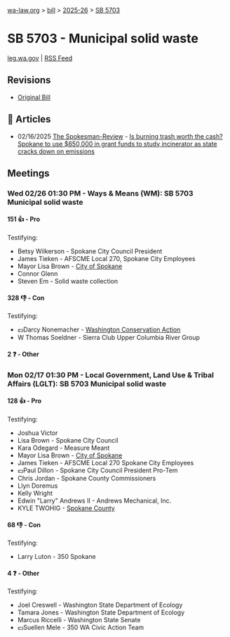 [wa-law.org](/) > [bill](/bill/) > [2025-26](/bill/2025-26/) > [SB 5703](/bill/2025-26/sb/5703/)

# SB 5703 - Municipal solid waste
[leg.wa.gov](https://app.leg.wa.gov/billsummary?BillNumber=5703&Year=2025&Initiative=false) | [RSS Feed](./rss.xml)

## Revisions
* [Original Bill](1/)

## 📰 Articles
* 02/16/2025 [The Spokesman-Review](/org/the_spokesman-review/) - [Is burning trash worth the cash? Spokane to use $650,000 in grant funds to study incinerator as state cracks down on emissions](https://www.spokesman.com/stories/2025/feb/16/is-burning-trash-worth-the-cash-spokane-to-use-650/#:~:text=exemption%20bill)

## Meetings
### Wed 02/26 01:30 PM - Ways & Means (WM): SB 5703 Municipal solid waste
#### 151 👍 - Pro
Testifying:
* Betsy Wilkerson - Spokane City Council President
* James Tieken - AFSCME Local 270, Spokane City Employees
* Mayor Lisa Brown - [City of Spokane](/org/city_of_spokane/)
* Connor Glenn
* Steven Em - Solid waste collection

#### 328 👎 - Con
Testifying:
* 💵Darcy Nonemacher - [Washington Conservation Action](/org/washington_conservation_action/)
* W Thomas Soeldner - Sierra Club Upper Columbia River Group

#### 2 ❓ - Other

### Mon 02/17 01:30 PM - Local Government, Land Use & Tribal Affairs (LGLT): SB 5703 Municipal solid waste
#### 128 👍 - Pro
Testifying:
* Joshua Victor
* Lisa Brown - Spokane City Council
* Kara Odegard - Measure Meant
* Mayor Lisa Brown - [City of Spokane](/org/city_of_spokane/)
* James Tieken - AFSCME Local 270 Spokane City Employees
* 💵Paul Dillon - Spokane City Council President Pro-Tem
* Chris Jordan - Spokane County Commissioners
* Llyn Doremus
* Kelly Wright
* Edwin "Larry" Andrews II - Andrews Mechanical, Inc.
* KYLE TWOHIG - [Spokane County](/org/spokane_county/)

#### 68 👎 - Con
Testifying:
* Larry Luton - 350 Spokane

#### 4 ❓ - Other
Testifying:
* Joel Creswell - Washington State Department of Ecology
* Tamara Jones - Washington State Department of Ecology
* Marcus Riccelli - Washington State Senate
* 💵Suellen Mele - 350 WA Civic Action Team
